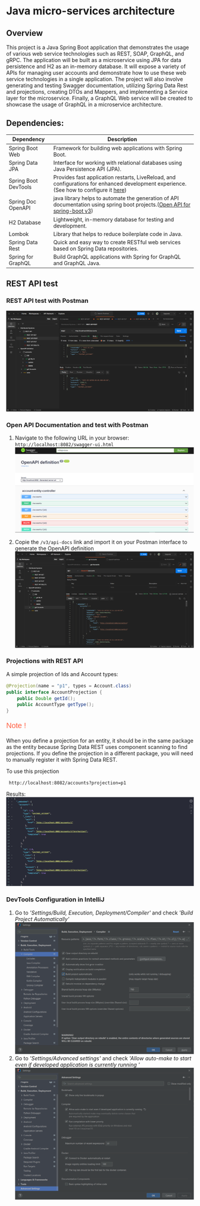 # Java micro-services architecture


## Overview
This project is a Java Spring Boot application that demonstrates the usage of various web service technologies such as REST, SOAP, GraphQL, and gRPC. The application will be built as a microservice using JPA for data persistence and H2 as an in-memory database. It will expose a variety of APIs for managing user accounts and demonstrate how to use these web service technologies in a single application. The project will also involve generating and testing Swagger documentation, utilizing Spring Data Rest and projections, creating DTOs and Mappers, and implementing a Service layer for the microservice. Finally, a GraphQL Web service will be created to showcase the usage of GraphQL in a microservice architecture.

## Dependencies:

| Dependency           | Description                                                                                                                                                                           |
|----------------------|---------------------------------------------------------------------------------------------------------------------------------------------------------------------------------------|
| Spring Boot Web      | Framework for building web applications with Spring Boot.                                                                                                                             |
| Spring Data JPA      | Interface for working with relational databases using Java Persistence API (JPA).                                                                                                     |
| Spring Boot DevTools | Provides fast application restarts, LiveReload, and configurations for enhanced development experience. (See how to configure it [here](#dev-tools-config))                           |
| Spring Doc OpenAPI   | java library helps to automate the generation of API documentation using spring boot projects.(<a href="https://springdoc.org/v2/" target = "_blank">Open API for spring-boot v3</a>) |
| H2 Database          | Lightweight, in-memory database for testing and development.                                                                                                                          |
| Lombok               | Library that helps to reduce boilerplate code in Java.                                                                                                                                |
| Spring Data Rest     | Quick and easy way to create RESTful web services based on Spring Data repositories.                                                                                                  |
| Spring for GraphQL   | Build GraphQL applications with Spring for GraphQL and GraphQL Java.                                                                                                                  |

## REST API test
### REST API test with Postman
![Test REST API with Postman](assets/postmantest1.png)

### Open API Documentation and test with Postman
1. Navigate to the following URL in your browser: `http://localhost:8082/swagger-ui.html`
![Open API Documentation](assets/openapi.png)

2. Copie the `/v3/api-docs` link and import it on your Postman interface to generate the OpenAPI definition
![Open API Documentation](assets/postmantest2.png)

### Projections with REST API
A simple projection of Ids and Account types:
```java
@Projection(name = "p1", types = Account.class)
public interface AccountProjection {
    public Double getId();
    public AccountType getType();
}
```
<p style="color: tomato; font-family:arial; font-size: 20px">Note !</p>

When you define a projection for an entity, it should be in the same package as the entity because Spring Data REST uses component scanning to find projections. If you define the projection in a different package, you will need to manually register it with Spring Data REST.

To use this projection
```
 http://localhost:8082/accounts?projection=p1
```
Results:
![projection result](assets/projection1.png)


### <h3 id = "dev-tools-config">DevTools Configuration in IntelliJ</h3>
1. Go to *'Settings/Build, Execution, Deployment/Compiler'* and check *'Build Project Automatically'*
![devtools step 1](assets/devtools%20step%201.png)
2. Go to *'Settings/Advanced settings'* and check *'Allow auto-make to start even if developed application is currently running '*
![devtools step 2](assets/devtools%20step%202.png)
